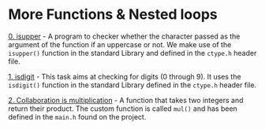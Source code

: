 # More Functions & Nested loops

[0. isupper](./0-isupper.c) - A program to checker whether the character passed as the argument of the function if an uppercase or not. We make use of the `isupper()` function in the standard Library and defined in the `ctype.h` header file.

[1. isdigit](./1-isdigit.c) - This task aims at checking for digits (0 through 9). It uses the `isdigit()` function in the standard Library defined in the `ctype.h` header file.

[2. Collaboration is multiplication](./2-mul.c) - A function that takes two integers and return their product. The custom function is called `mul()` and has been defined in the `main.h` found on the project.


